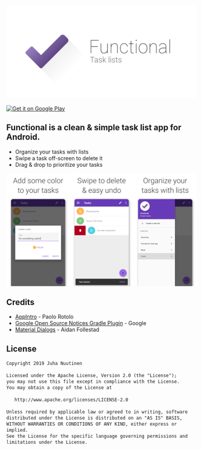 <p align="center">
    <img src="assets/banner.png" alt="Functional app banner">
</p>

<a href="https://play.google.com/store/apps/details?id=com.github.jnuutinen.tuumastatodo">
    <img alt="Get it on Google Play"
        height="80"
        align="center"
        src="https://play.google.com/intl/en_us/badges/images/generic/en_badge_web_generic.png" />
</a>

## Functional is a clean & simple task list app for Android.

* Organize your tasks with lists
* Swipe a task off-screen to delete it
* Drag & drop to prioritize your tasks

<img align="center" src="assets/screenshots.png" alt="screenshots">

## Credits
* [AppIntro](https://github.com/paolorotolo/AppIntro) - Paolo Rotolo
* [Google Open Source Notices Gradle Plugin](https://developers.google.com/android/guides/opensource) - Google
* [Material Dialogs](https://github.com/afollestad/material-dialogs) - Aidan Follestad

## License

    Copyright 2019 Juha Nuutinen

    Licensed under the Apache License, Version 2.0 (the "License");
    you may not use this file except in compliance with the License.
    You may obtain a copy of the License at

       http://www.apache.org/licenses/LICENSE-2.0

    Unless required by applicable law or agreed to in writing, software
    distributed under the License is distributed on an "AS IS" BASIS,
    WITHOUT WARRANTIES OR CONDITIONS OF ANY KIND, either express or implied.
    See the License for the specific language governing permissions and
    limitations under the License.
